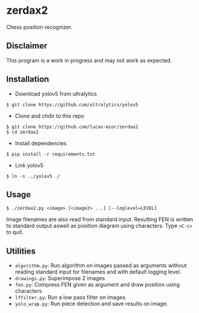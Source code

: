 # zerdax2
Chess position recognizer.

## Disclaimer
This program is a work in progress and may not work as expected.

## Installation
- Download yolov5 from ultralytics
```
$ git clone https://github.com/ultralytics/yolov5
```

- Clone and chdir to this repo
```
$ git clone https://github.com/lucas-mior/zerdax2
$ cd zerdax2
```

- Install dependencies
```
$ pip install -r requirements.txt
```

- Link yolov5
```
$ ln -s ../yolov5 ./
```

## Usage
```
$ ./zerdax2.py <image> [<image2> ...] [--loglevel=LEVEL]
```
Image filenames are also read from standard input.
Resulting FEN is written to standard output aswell
as position diagram using characters.
Type `<C-c>` to quit.

## Utilities
- `algorithm.py`: Run algorithm on images passed as arguments without reading
                standard input for filenames and with default logging level.
- `drawings.py`: Superimpose 2 images
- `fen.py`: Compress FEN given as argument and draw position using characters
- `lffilter.py`: Run a low pass filter on images.
- `yolo_wrap.py`: Run piece detection and save results on image.

